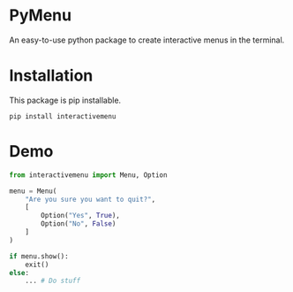 # PyMenu
An easy-to-use python package to create interactive menus in the terminal.

# Installation
This package is pip installable.
```
pip install interactivemenu
```

# Demo
```python
from interactivemenu import Menu, Option

menu = Menu(
    "Are you sure you want to quit?",
    [
        Option("Yes", True),
        Option("No", False)
    ]
)

if menu.show():
    exit()
else:
    ... # Do stuff
```
